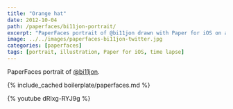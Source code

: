 ```yaml
---
title: "Orange hat"
date: 2012-10-04
path: /paperfaces/bi11jon-portrait/
excerpt: "PaperFaces portrait of @bi11jon drawn with Paper for iOS on an iPad."
image: ../../images/paperfaces-bi11jon-twitter.jpg
categories: [paperfaces]
tags: [portrait, illustration, Paper for iOS, time lapse]
---
```


PaperFaces portrait of [@bi11jon](https://twitter.com/bi11jon).

{% include_cached boilerplate/paperfaces.md %}

{% youtube dRIxg-RYJ9g %}
